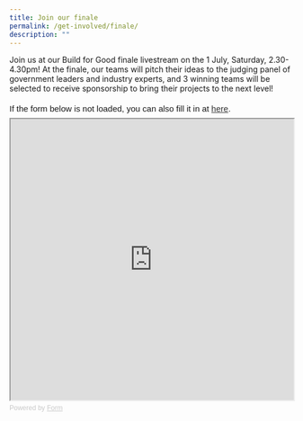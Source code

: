 ```yaml
---
title: Join our finale
permalink: /get-involved/finale/
description: ""
---
```

Join us at our Build for Good finale livestream on the 1 July, Saturday, 2.30-4.30pm! At the finale, our teams will pitch their ideas to the judging panel of government leaders and industry experts, and 3 winning teams will be selected to receive sponsorship to bring their projects to the next level!

<div style="font-family: Sans-Serif; font-size: 15px; color: #000; opacity: 0.9; padding-top: 5px; padding-bottom: 8px;"> If the form below is not loaded, you can also fill it in at <a href="https://form.gov.sg/648736be3c96920011314e6b">here</a>. </div> 
<iframe style="width: 100%; height: 500px" src="https://form.gov.sg/648736be3c96920011314e6b" id="iframe"></iframe> <div style="font-family: Sans-Serif; font-size: 12px; color: #999; opacity: 0.5; padding-top: 5px;"> Powered by <a style="color: #999" href="https://form.gov.sg">Form</a> </div>